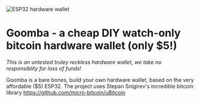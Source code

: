 
![ESP32 hardware wallet](https://i.imgur.com/Mt2Ey7y.png)
# Goomba - a cheap DIY watch-only bitcoin hardware wallet (only $5!)

*This is an untested truley reckless hardware wallet, we take no responsiblity for loss of funds!*

Goomba is a bare bones, build your own hardware wallet, based on the very affordable ($5) ESP32. The project uses Stepan Snigirev's incredible bitcoin library 
https://github.com/micro-bitcoin/uBitcoin







